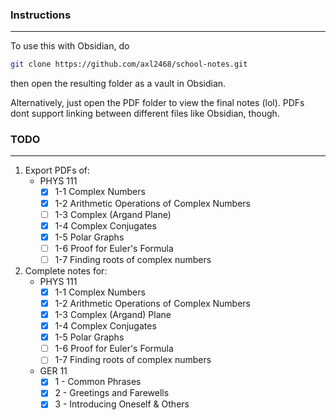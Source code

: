 ### Instructions
---
To use this with Obsidian, do
```sh
git clone https://github.com/axl2468/school-notes.git
```
then open the resulting folder as a vault in Obsidian.

Alternatively, just open the PDF folder to view the final notes (lol). PDFs dont support linking between different files like Obsidian, though.
### TODO
---
1. Export PDFs of:
	- PHYS 111
		- [x] 1-1 Complex Numbers
		- [x] 1-2 Arithmetic Operations of Complex Numbers
		- [ ] 1-3 Complex (Argand Plane)
		- [x] 1-4 Complex Conjugates
		- [x] 1-5 Polar Graphs
		- [ ] 1-6 Proof for Euler's Formula
		- [ ] 1-7 Finding roots of complex numbers
1. Complete notes for:
	- PHYS 111
		- [x] 1-1 Complex Numbers
		- [x] 1-2 Arithmetic Operations of Complex Numbers
		- [x] 1-3 Complex (Argand) Plane
		- [x] 1-4 Complex Conjugates
		- [x] 1-5 Polar Graphs
		- [ ] 1-6 Proof for Euler's Formula
		- [ ] 1-7 Finding roots of complex numbers
	- GER 11
		- [x] 1 - Common Phrases
		- [x] 2 - Greetings and Farewells
		- [x] 3 - Introducing Oneself & Others